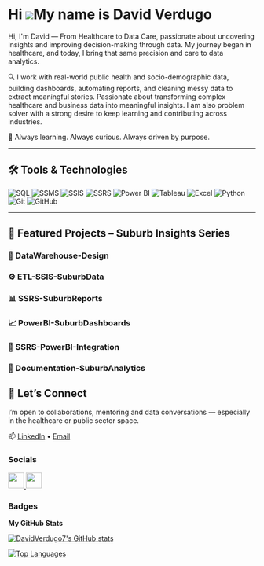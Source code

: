 Hi ![](https://user-images.githubusercontent.com/18350557/176309783-0785949b-9127-417c-8b55-ab5a4333674e.gif)My name is David Verdugo
=====================================================================================================================================


Hi, I'm David — From Healthcare to Data Care, passionate about uncovering insights and improving decision-making through data. My journey began in healthcare, and today, I bring that same precision and care to data analytics.

🔍 I work with real-world public health and socio-demographic data, building dashboards, automating reports, and cleaning messy data to extract meaningful stories. Passionate about transforming complex healthcare and business data into meaningful insights. I am also problem solver with a strong desire to keep learning and contributing across industries.

🧠 Always learning. Always curious. Always driven by purpose.

---

## 🛠️ Tools & Technologies

![SQL](https://img.shields.io/badge/-SQL-blue?style=flat-square&logo=postgresql)
![SSMS](https://img.shields.io/badge/-SSMS-lightgrey?style=flat-square)
![SSIS](https://img.shields.io/badge/-SSIS-lightgrey?style=flat-square)
![SSRS](https://img.shields.io/badge/-SSRS-lightgrey?style=flat-square)
![Power BI](https://img.shields.io/badge/-PowerBI-F2C811?style=flat-square&logo=powerbi&logoColor=black)
![Tableau](https://img.shields.io/badge/-Tableau-E97627?style=flat-square&logo=tableau)
![Excel](https://img.shields.io/badge/-Excel-217346?style=flat-square&logo=microsoft-excel&logoColor=white)
![Python](https://img.shields.io/badge/-Python-3776AB?style=flat-square&logo=python&logoColor=white)
![Git](https://img.shields.io/badge/-Git-F05032?style=flat-square&logo=git&logoColor=white)
![GitHub](https://img.shields.io/badge/-GitHub-181717?style=flat-square&logo=github)

---

## 🧩 Featured Projects – Suburb Insights Series


### 📐 DataWarehouse-Design

### ⚙️ ETL-SSIS-SuburbData

### 📊 SSRS-SuburbReports

### 📈 PowerBI-SuburbDashboards

### 🔗 SSRS-PowerBI-Integration

### 📁 Documentation-SuburbAnalytics


## 🤝 Let’s Connect

I’m open to collaborations, mentoring and data conversations — especially in the healthcare or public sector space.

📫 [LinkedIn](https://linkedin.com/in/jdverdugo) • [Email](mailto:youremail@example.com)


### Socials

<p align="left"> <a href="https://www.github.com/DavidVerdugo7" target="_blank" rel="noreferrer"> <picture> <source media="(prefers-color-scheme: dark)" srcset="https://raw.githubusercontent.com/danielcranney/readme-generator/main/public/icons/socials/github-dark.svg" /> <source media="(prefers-color-scheme: light)" srcset="https://raw.githubusercontent.com/danielcranney/readme-generator/main/public/icons/socials/github.svg" /> <img src="https://raw.githubusercontent.com/danielcranney/readme-generator/main/public/icons/socials/github.svg" width="32" height="32" /> </picture> </a> <a href="https://www.linkedin.com/in/david-verdugo7/" target="_blank" rel="noreferrer"> <picture> <source media="(prefers-color-scheme: dark)" srcset="https://raw.githubusercontent.com/danielcranney/readme-generator/main/public/icons/socials/linkedin-dark.svg" /> <source media="(prefers-color-scheme: light)" srcset="https://raw.githubusercontent.com/danielcranney/readme-generator/main/public/icons/socials/linkedin.svg" /> <img src="https://raw.githubusercontent.com/danielcranney/readme-generator/main/public/icons/socials/linkedin.svg" width="32" height="32" /> </picture> </a></p>

### Badges

<b>My GitHub Stats</b>

<a href="http://www.github.com/DavidVerdugo7"><img src="https://github-readme-stats.vercel.app/api?username=DavidVerdugo7&show_icons=true&hide=&count_private=true&title_color=0891b2&text_color=ffffff&icon_color=0891b2&bg_color=1c1917&hide_border=true&show_icons=true" alt="DavidVerdugo7's GitHub stats" /></a>

<a href="https://github.com/DavidVerdugo7" align="left"><img src="https://github-readme-stats.vercel.app/api/top-langs/?username=DavidVerdugo7&langs_count=10&title_color=0891b2&text_color=ffffff&icon_color=0891b2&bg_color=1c1917&hide_border=true&locale=en&custom_title=Top%20%Languages" alt="Top Languages" /></a>
